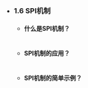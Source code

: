 - ### 1.6 SPI机制
  - #### 什么是SPI机制？

  ```
  ```
  
  - #### SPI机制的应用？

  ```
  ```
  
  - #### SPI机制的简单示例？

  ```
  ```
  